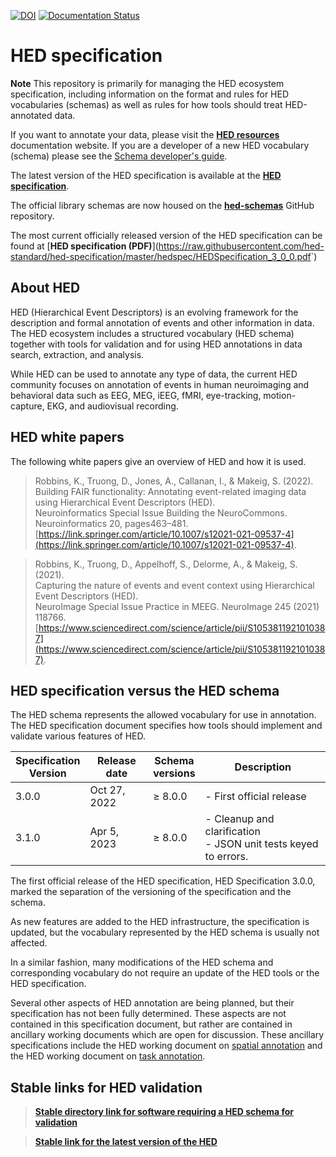 [![DOI](https://zenodo.org/badge/DOI/10.5281/zenodo.7869149.svg)](https://doi.org/10.5281/zenodo.7869149)
[![Documentation Status](https://readthedocs.org/projects/hed-specification/badge/?version=latest)](https://hed-specification.readthedocs.io/en/latest/?badge=latest)


# HED specification

**Note** This repository is primarily for managing the HED ecosystem specification,
including information on the format and rules for HED vocabularies (schemas)
as well as rules for how tools should treat HED-annotated data.

If you want to annotate your data, please visit the [**HED resources**](https://www.hed-resources.org/en/latest/index.html) documentation website. 
If you are a developer of a new HED vocabulary (schema) please see the
[Schema developer's guide](https://www.hed-resources.org/en/latest/HedSchemaDevelopersGuide.html).

The latest version of the HED specification is available at the
[**HED specification**](https://hed-specification.readthedocs.io/en/latest/index.html).

The official library schemas are now housed on the
[**hed-schemas**](https://github.com/hed-standard/hed-schemas) GitHub repository.

The most current officially released version of the HED specification can be found at [**HED specification (PDF)**](<https://raw.githubusercontent.com/hed-standard/hed-specification/master/hedspec/HEDSpecification_3_0_0.pdf>`)

## About HED
HED (Hierarchical Event Descriptors) is an evolving framework for the description and 
formal annotation of events and other information in data.
The HED ecosystem includes a structured vocabulary (HED schema)
together with tools for validation and for using HED annotations in data search, 
extraction, and analysis.

While HED can be used to annotate any type of data, 
the current HED community focuses on annotation of events in human 
neuroimaging and behavioral data such as EEG, MEG, iEEG, fMRI, eye-tracking, 
motion-capture, EKG, and audiovisual recording.
 

## HED white papers

The following white papers give an overview of HED and how it is used.

> Robbins, K., Truong, D., Jones, A., Callanan, I., & Makeig, S. (2022).  
> Building FAIR functionality: Annotating event-related imaging data using Hierarchical Event Descriptors (HED).   
> Neuroinformatics Special Issue Building the NeuroCommons. Neuroinformatics 20, pages463–481.
> [https://link.springer.com/article/10.1007/s12021-021-09537-4](https://link.springer.com/article/10.1007/s12021-021-09537-4).

> Robbins, K., Truong, D., Appelhoff, S., Delorme, A., & Makeig, S. (2021).  
> Capturing the nature of events and event context using Hierarchical Event Descriptors (HED).  
> NeuroImage Special Issue Practice in MEEG. NeuroImage 245 (2021) 118766.  
> [https://www.sciencedirect.com/science/article/pii/S1053811921010387](https://www.sciencedirect.com/science/article/pii/S1053811921010387).


##  HED specification versus the HED schema

The HED schema represents the allowed vocabulary for use in annotation.
The HED specification document specifies how tools should implement 
and validate various features of HED.

| Specification<br>Version  | Release date | Schema<br>versions | Description |
| ---------- | ---------------- | -------------- | --------------  |
|   3.0.0    |    Oct 27, 2022   |  &ge; 8.0.0  | - First official release  |
| 3.1.0  | Apr 5, 2023 |  &ge; 8.0.0  | - Cleanup and clarification<br>- JSON unit tests keyed to errors. |

The first official release of the HED specification, HED Specification 3.0.0, 
marked the separation of the versioning of the specification and the schema.

As new features are added to the HED infrastructure, the specification is updated,
but the vocabulary represented by the HED schema is usually not affected.

In a similar fashion, many modifications of the HED schema and corresponding vocabulary
do not require an update of the HED tools or the HED specification.

Several other aspects of HED annotation are being planned, but their specification has 
not been fully determined. These aspects are not contained in this specification document, 
but rather are contained in ancillary working documents which are open for discussion. 
These ancillary specifications include the HED working document on 
[spatial annotation](https://docs.google.com/document/u/0/d/1jpSASpWQwOKtan15iQeiYHVewvEeefcBUn1xipNH5-8/edit) 
and the HED working document on 
[task annotation](https://docs.google.com/document/u/0/d/1eGRI_gkYutmwmAl524ezwkX7VwikrLTQa9t8PocQMlU/edit).



## Stable links for HED validation

> [**Stable directory link for software requiring a HED schema for validation**](https://github.com/hed-standard/hed-schemas/tree/main/standard_schema/hedxml)

> [**Stable link for the latest version of the HED**](https://raw.githubusercontent.com/hed-standard/hed-schemas/main/standard_schema/hedxml/HEDLatest.xml)

